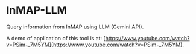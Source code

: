 # InMAP-LLM
Query information from InMAP using LLM (Gemini API).

A demo of application of this tool is at: [https://www.youtube.com/watch?v=PSim-_7M5YM](https://www.youtube.com/watch?v=PSim-_7M5YM).
